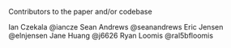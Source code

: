 Contributors to the paper and/or codebase

Ian Czekala @iancze
Sean Andrews @seanandrews
Eric Jensen @elnjensen
Jane Huang @j6626
Ryan Loomis @ral5bfloomis
